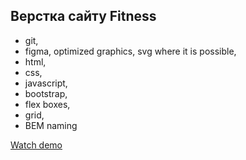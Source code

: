 ## Верстка сайту Fitness

- git,
- figma, optimized graphics, svg where it is possible,
- html,
- css,
- javascript,
- bootstrap,
- flex boxes,
- grid,
- BEM naming


[Watch demo](https://bogdanpavliv.github.io/fitness/)